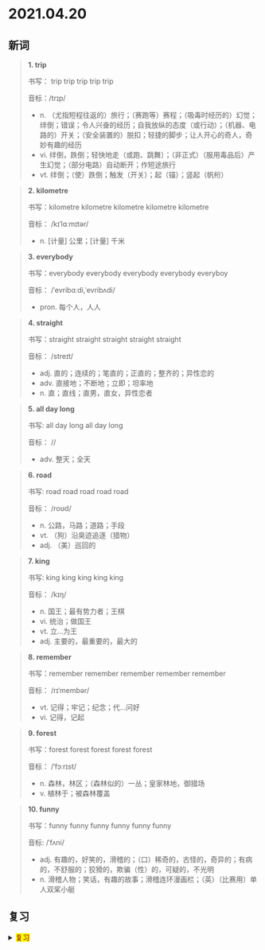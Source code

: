 # 2021.04.20

## 新词


> **1. trip**
>
> 书写： trip trip trip trip trip
>
> 音标：/trɪp/
>
> - n. （尤指短程往返的）旅行；（赛跑等）赛程；（吸毒时经历的）幻觉；绊倒；错误；令人兴奋的经历；自我放纵的态度（或行动）；（机器、电路的）开关；（安全装置的）脱扣；轻捷的脚步；让人开心的奇人，奇妙有趣的经历
> - vi. 绊倒，跌倒；轻快地走（或跑、跳舞）；（非正式）（服用毒品后）产生幻觉；（部分电路）自动断开；作短途旅行
> - vt. 绊倒；（使）跌倒；触发（开关）；起（锚）；竖起（帆桁）



> **2. kilometre**
>
> 书写：kilometre kilometre kilometre kilometre kilometre
>
> 音标：  /kɪˈlɑːmɪtər/
>
> - n. [计量] 公里；[计量] 千米





> **3. everybody**
>
> 书写：everybody everybody everybody everybody everyboy
>
> 音标： /ˈevribɑːdi,ˈevribʌdi/
>
> - pron. 每个人，人人


> **4. straight**
>
> 书写：straight straight straight straight straight
>
> 音标： /streɪt/
>
> - adj. 直的；连续的；笔直的；正直的；整齐的；异性恋的
> - adv. 直接地；不断地；立即；坦率地
> - n. 直；直线；直男，直女，异性恋者



> **5. all day long**
>
> 书写: all day long all day long
>
> 音标： //
>
> - adv. 整天；全天




> **6. road**
>
> 书写: road road road road road
>
> 音标： /roʊd/
>
> - n. 公路，马路；道路；手段
> - vt. （狗）沿臭迹追逐（猎物）
> - adj. （美）巡回的


> **7. king**
>
> 书写: king king king king king
>
> 音标：  /kɪŋ/
>
> - n. 国王；最有势力者；王棋
> - vi. 统治；做国王
> - vt. 立…为王
> - adj. 主要的，最重要的，最大的



> **8. remember**
>
> 书写：remember remember remember remember remember
>
> 音标： /rɪˈmembər/
>
> - vt. 记得；牢记；纪念；代…问好
> - vi. 记得，记起



> **9. forest**
>
> 书写：forest forest forest forest forest
>
> 音标： /ˈfɔːrɪst/
> 
> - n. 森林，林区；（森林似的）一丛；皇家林地，御猎场
> - v. 植林于；被森林覆盖




> **10. funny**
> 
> 书写：funny funny funny funny funny funny
>
> 音标:  /ˈfʌni/
>
> - adj. 有趣的，好笑的，滑稽的；（口）稀奇的，古怪的，奇异的；有病的，不舒服的；狡猾的，欺骗（性）的，可疑的，不光明
> - n. 滑稽人物；笑话，有趣的故事；滑稽连环漫画栏；（英）（比赛用）单人双桨小艇


## 复习

<details> 
  <summary><mark><font color=darkred>复习</font></mark></summary>
   <br/>skill skill 技能；技巧；技术；技艺；有助于；
   <br/>south south 南方的；南方；向南；
   <br/>knife knife 刀；劈开；划过；
   <br/>video video 视频；录像；录影；
   <br/>smell smell 嗅觉；闻；气味；
   <br/>have to 不得不；必须；一定；
   <br/>all kinds of 各种；许多；足够的；
   <br/>wheat wheat 小麦；
   <br/>east east 东方；东部；东；
   <br/>seldom seldom 不常；很少；难得；
   <br/>mine mine 我的；矿井；矿；地雷；
   <br/>double double 双倍；两倍；加倍的；
   <br/>raise raise 举起；养育；喂养；增大；引起；
   <br/>at the foot of 在...的下部；
   <br/>be late for 迟到；
   <br/>grow grow 成长；长达；增加；扩大；
   <br/>quiet quiet 安静的；平静的；轻声的；
   <br/>drive drive 开车；驾驶；
   <br/>tin tin 罐头盒；罐头；锡；
   <br/>lamp lamp 灯；发热灯；重击；狂殴；
   <br/>exchange student 交换生；
   <br/>west west 西方的；西部的；向西的；
   <br/>friendly friendly 友好的；友情；友爱的；
   <br/>be full of 充满...
   <br/>take a message 传话；
   <br/>north north 北方的；向北；
   <br/>follow follow 跟随；追随；
   <br/>path path 道路；小路；路线；路径；
   <br/>sofa sofa 沙发；
   <br/>message message 消息；教训；

</details>  
